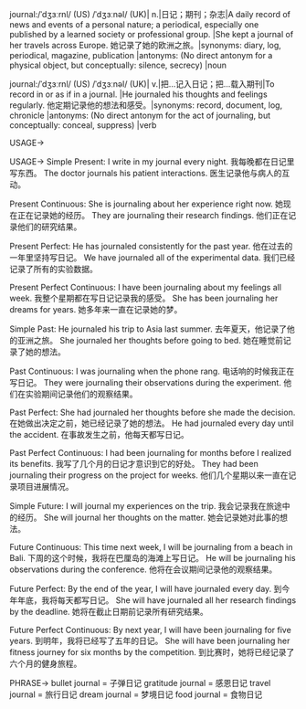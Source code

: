 journal:/ˈdʒɜːrnl/ (US) /ˈdʒɜːnəl/ (UK)| n.|日记；期刊；杂志|A daily record of news and events of a personal nature; a periodical, especially one published by a learned society or professional group. |She kept a journal of her travels across Europe. 她记录了她的欧洲之旅。|synonyms: diary, log, periodical, magazine, publication |antonyms:  (No direct antonym for a physical object, but conceptually: silence, secrecy) |noun

journal:/ˈdʒɜːrnl/ (US) /ˈdʒɜːnəl/ (UK)| v.|把…记入日记；把…载入期刊|To record in or as if in a journal. |He journaled his thoughts and feelings regularly.  他定期记录他的想法和感受。|synonyms: record, document, log, chronicle |antonyms: (No direct antonym for the act of journaling, but conceptually: conceal, suppress) |verb


USAGE->

USAGE->
Simple Present:
I write in my journal every night. 我每晚都在日记里写东西。
The doctor journals his patient interactions. 医生记录他与病人的互动。

Present Continuous:
She is journaling about her experience right now. 她现在正在记录她的经历。
They are journaling their research findings. 他们正在记录他们的研究结果。

Present Perfect:
He has journaled consistently for the past year.  他在过去的一年里坚持写日记。
We have journaled all of the experimental data. 我们已经记录了所有的实验数据。

Present Perfect Continuous:
I have been journaling about my feelings all week. 我整个星期都在写日记记录我的感受。
She has been journaling her dreams for years. 她多年来一直在记录她的梦。


Simple Past:
He journaled his trip to Asia last summer. 去年夏天，他记录了他的亚洲之旅。
She journaled her thoughts before going to bed.  她在睡觉前记录了她的想法。


Past Continuous:
I was journaling when the phone rang. 电话响的时候我正在写日记。
They were journaling their observations during the experiment.  他们在实验期间记录他们的观察结果。

Past Perfect:
She had journaled her thoughts before she made the decision. 在她做出决定之前，她已经记录了她的想法。
He had journaled every day until the accident. 在事故发生之前，他每天都写日记。

Past Perfect Continuous:
I had been journaling for months before I realized its benefits.  我写了几个月的日记才意识到它的好处。
They had been journaling their progress on the project for weeks. 他们几个星期以来一直在记录项目进展情况。

Simple Future:
I will journal my experiences on the trip. 我会记录我在旅途中的经历。
She will journal her thoughts on the matter. 她会记录她对此事的想法。


Future Continuous:
This time next week, I will be journaling from a beach in Bali. 下周的这个时候，我将在巴厘岛的海滩上写日记。
He will be journaling his observations during the conference.  他将在会议期间记录他的观察结果。

Future Perfect:
By the end of the year, I will have journaled every day. 到今年年底，我将每天都写日记。
She will have journaled all her research findings by the deadline.  她将在截止日期前记录所有研究结果。

Future Perfect Continuous:
By next year, I will have been journaling for five years. 到明年，我将已经写了五年的日记。
She will have been journaling her fitness journey for six months by the competition. 到比赛时，她将已经记录了六个月的健身旅程。


PHRASE->
bullet journal = 子弹日记
gratitude journal = 感恩日记
travel journal = 旅行日记
dream journal = 梦境日记
food journal = 食物日记